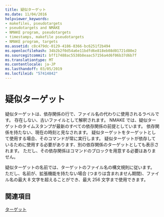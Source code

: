 ```yaml
---
title: 疑似ターゲット
ms.date: 11/04/2016
helpviewer_keywords:
- makefiles, pseudotargets
- pseudotargets and NMAKE
- NMAKE program, pseudotargets
- timestamps, makefile pseudotargets
- NMAKE program, targets
ms.assetid: c8c479dc-0129-4186-8366-bc6251f2b494
ms.openlocfilehash: 34b2b2f0d54a6e11bdfd6e818eb08d01721d80e2
ms.sourcegitcommit: bff17488ac5538b8eaac57156a4d6f06b37d6b7f
ms.translationtype: MT
ms.contentlocale: ja-JP
ms.lasthandoff: 03/05/2019
ms.locfileid: "57414842"
---
```

# <a name="pseudotargets"></a>疑似ターゲット

疑似ターゲットは、依存関係の行で、ファイル名の代わりに使用されるラベルです。 存在しない、古いファイルとして解釈されます。 NMAKE では、疑似ターゲットのタイムスタンプが最新のすべての依存関係の前提としています。 依存関係を持たない、現在の時刻と見なされます。 疑似ターゲットをターゲットとして使用する場合、そのコマンドが常に実行します。 疑似ターゲットが依存しているために使用する必要があります、別の依存関係のターゲットとしても表示されます。 ただし、その依存関係はコマンドのブロックを用意する必要はありません。

疑似ターゲットの名前では、ターゲットのファイル名の構文規則に従います。 ただし、名前が、拡張機能を持たない場合 (つまりは含まれません期間)、ファイル名の最大 8 文字を超えることができ、最大 256 文字まで使用できます。

## <a name="see-also"></a>関連項目

[ターゲット](../build/targets.md)
